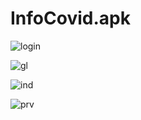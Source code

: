 # InfoCovid.apk

![login](https://user-images.githubusercontent.com/54587655/82164603-9c8d7f00-98db-11ea-8cb5-398391661936.jpeg)

![gl](https://user-images.githubusercontent.com/54587655/82164681-f55d1780-98db-11ea-88cd-84bd232897a5.jpeg)

![ind](https://user-images.githubusercontent.com/54587655/82164685-fe4de900-98db-11ea-9a5b-12d814c49161.jpeg)

![prv](https://user-images.githubusercontent.com/54587655/82164696-09a11480-98dc-11ea-9a0a-5b1de51b620f.jpeg)
